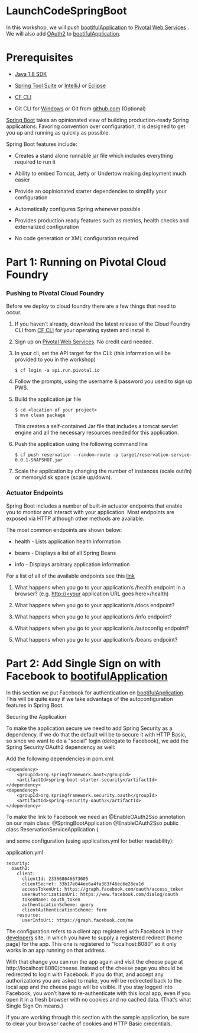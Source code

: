 # LaunchCodeSpringBoot
In this workshop, we will push [bootifulApplication](https://github.com/jennymclaughlin/bootifulApplications) to [Pivotal Web Services](http://run.pivotal.io) . We will also add [OAuth2](https://tools.ietf.org/html/rfc6749) to [bootifulApplication](https://github.com/jennymclaughlin/bootifulApplications).


Prerequisites
=============

-   [Java 1.8 SDK](http://www.oracle.com/technetwork/java/javase/downloads/jdk8-downloads-2133151.html)

-   [Spring Tool Suite](https://spring.io/tools) or [IntelliJ](https://www.jetbrains.com/idea/) or [Eclipse](https://eclipse.org/downloads/)

-   [CF CLI](https://github.com/cloudfoundry/cli/releases)

-   Git CLI for [Windows](https://github.com/git-for-windows/git/releases/download/v2.9.0.windows.1/Git-2.9.0-64-bit.exe) or Git from [github.com](https://desktop.github.com/) (Optional)

[Spring Boot](:https://projects.spring.io/spring-boot/) takes an opinionated view of building production-ready Spring applications. Favoring convention over configuration, it is designed to get you up and running as quickly as possible.

Spring Boot features include:

-   Creates a stand alone runnable jar file which includes everything required to run it

-   Ability to embed Tomcat, Jetty or Undertow making deployment much easier

-   Provide an oopinionated starter dependencies to simplify your configuration

-   Automatically configures Spring whenever possible

-   Provides production ready features such as metrics, health checks and externalized configuration

-   No code generation or XML configuration required

Part 1: Running on Pivotal Cloud Foundry
===================

### Pushing to Pivotal Cloud Foundry

Before we deploy to cloud foundry there are a few things that need to occur.

1.  If you haven’t already, download the latest release of the Cloud Foundry CLI from [CF CLI](https://github.com/cloudfoundry/cli/releases) for your operating system and install it. 

2.  Sign up on [Pivotal Web Services](https://run.pivotal.io). No credit card needed. 

3.  In your cli, set the API target for the CLI: (this information will be provided to you in the workshop)

        $ cf login -a api.run.pivotal.io

4.  Follow the prompts, using the username & password you used to sign up PWS.

5.  Build the application jar file

        $ cd <location of your project>
        $ mvn clean package


    This creates a self-contained Jar file that includes a tomcat servlet engine and all the necessary resources needed for this application.

6.  Push the application using the following command line

        $ cf push reservation --random-route -p target/reservation-service-0.0.1-SNAPSHOT.jar

7. Scale the application by changing the number of instances (scale out/in) or memory/disk space (scale up/down).
	

### Actuator Endpoints

Spring Boot includes a number of built-in actuator endpoints that enable you to montior and interact with your application. Most endpoints are exposed via HTTP although other methods are available.

The most common endpoints are shown below:

-   health - Lists application health information

-   beans - Displays a list of all Spring Beans

-   info - Displays arbitrary application information

For a list of all of the available endpoints see this [link](http://docs.spring.io/spring-boot/docs/1.5.1.RELEASE/reference/htmlsingle/#production-ready-endpoints)

1.  What happens when you go to your application’s /health endpoint in a browser? (e.g. [http://&lt;your](http://<your) application URL goes here&gt;/health)

2.  What happens when you go to your application’s /docs endpoint?

3.  What happens when you go to your application’s /info endpoint?

4.  What happens when you go to your application’s /autoconfig endpoint?

5.  What happens when you go to your application’s /beans endpoint?

Part 2: Add Single Sign on with Facebook to [bootifulApplication](https://github.com/jennymclaughlin/bootifulApplications)
===================
In this section we put Facebook for authentication on [bootifulApplication](https://github.com/jennymclaughlin/bootifulApplications). This will be quite easy if we take advantage of the autoconfiguration features in Spring Boot.

Securing the Application

To make the application secure we need to add Spring Security as a dependency. If we do that the default will be to secure it with HTTP Basic, so since we want to do a "social" login (delegate to Facebook), we add the Spring Security OAuth2 dependency as well:

Add the following dependencies in pom.xml:

	<dependency>
		<groupId>org.springframework.boot</groupId>
		<artifactId>spring-boot-starter-security</artifactId>
	</dependency>
	<dependency>
		<groupId>org.springframework.security.oauth</groupId>
		<artifactId>spring-security-oauth2</artifactId>
	</dependency>

To make the link to Facebook we need an @EnableOAuth2Sso annotation on our main class:
@SpringBootApplication
@EnableOAuth2Sso
public class ReservationServiceApplication {

and some configuration (using application.yml for better readability):

application.yml

	security:
	  oauth2:
	    client:
	      clientId: 233668646673605
	      clientSecret: 33b17e044ee6a4fa383f46ec6e28ea1d
	      accessTokenUri: https://graph.facebook.com/oauth/access_token
	      userAuthorizationUri: https://www.facebook.com/dialog/oauth
	      tokenName: oauth_token
	      authenticationScheme: query
	      clientAuthenticationScheme: form
	    resource:
	      userInfoUri: https://graph.facebook.com/me
      
The configuration refers to a client app registered with Facebook in their [developers](https://developers.facebook.com/) site, in which you have to supply a registered redirect (home page) for the app. This one is registered to "localhost:8080" so it only works in an app running on that address.

With that change you can run the app again and visit the cheese page at http://localhost:8080/cheese. Instead of the cheese page you should be redirected to login with Facebook. If you do that, and accept any authorizations you are asked to make, you will be redirected back to the local app and the cheese page will be visible. If you stay logged into Facebook, you won’t have to re-authenticate with this local app, even if you open it in a fresh browser with no cookies and no cached data. (That’s what Single Sign On means.)

if you are working through this section with the sample application, be sure to clear your browser cache of cookies and HTTP Basic credentials.
